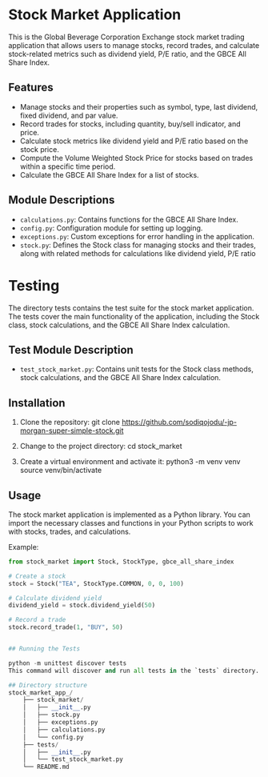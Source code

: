 # Stock Market Application

This is the Global Beverage Corporation Exchange stock market trading application that allows users to manage stocks, record trades, and calculate stock-related metrics such as dividend yield, P/E ratio, and the GBCE All Share Index.

## Features

- Manage stocks and their properties such as symbol, type, last dividend, fixed dividend, and par value.
- Record trades for stocks, including quantity, buy/sell indicator, and price.
- Calculate stock metrics like dividend yield and P/E ratio based on the stock price.
- Compute the Volume Weighted Stock Price for stocks based on trades within a specific time period.
- Calculate the GBCE All Share Index for a list of stocks.

## Module Descriptions

- `calculations.py`: Contains functions for the GBCE All Share Index.
- `config.py`: Configuration module for setting up logging.
- `exceptions.py`: Custom exceptions for error handling in the application.
- `stock.py`: Defines the Stock class for managing stocks and their trades, along with related methods for calculations like dividend yield, P/E ratio

# Testing

The directory tests contains the test suite for the stock market application. The tests cover the main functionality of the application, including the Stock class, stock calculations, and the GBCE All Share Index calculation.

## Test Module Description

- `test_stock_market.py`: Contains unit tests for the Stock class methods, stock calculations, and the GBCE All Share Index calculation.


## Installation

1. Clone the repository:
git clone https://github.com/sodiqojodu/-jp-morgan-super-simple-stock.git

2. Change to the project directory:
cd stock_market

3. Create a virtual environment and activate it:
python3 -m venv venv
source venv/bin/activate

## Usage

The stock market application is implemented as a Python library. You can import the necessary classes and functions in your Python scripts to work with stocks, trades, and calculations.

Example:

```python
from stock_market import Stock, StockType, gbce_all_share_index

# Create a stock
stock = Stock("TEA", StockType.COMMON, 0, 0, 100)

# Calculate dividend yield
dividend_yield = stock.dividend_yield(50)

# Record a trade
stock.record_trade(1, "BUY", 50)


## Running the Tests 

python -m unittest discover tests
This command will discover and run all tests in the `tests` directory. The test runner will display the results of the tests, including any failures or errors.

## Directory structure
stock_market_app_/
    ├── stock_market/
    │   ├── __init__.py
    │   ├── stock.py
    │   ├── exceptions.py
    │   ├── calculations.py
    │   └── config.py
    ├── tests/
    │   ├── __init__.py
    │   └── test_stock_market.py
    └── README.md